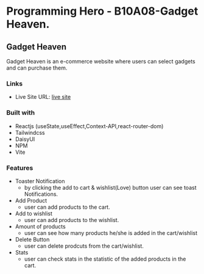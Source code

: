 # Programming Hero - B10A08-Gadget Heaven.

## Gadget Heaven
Gadget Heaven is an e-commerce website where users can select gadgets and can purchase them.


### Links

- Live Site URL: [live site](https://playful-khapse-c19b44.netlify.app/)

### Built with

- Reactjs (useState,useEffect,Context-API,react-router-dom)
- Tailwindcss
- DaisyUI
- NPM
- Vite

### Features

- Toaster Notification
  - by clicking the add to cart & wishlist(Love) button user can see toast Notifications.
- Add Product 
  - user can add products to the cart.
- Add to wishlist 
  - user can add products to the wishlist.
- Amount of products
  - user can see how many products he/she is added in the cart/wishlist
- Delete Button
  - user can delete prodcuts from the cart/wishlist.
- Stats
  - user can check stats in the statistic of the added products in the cart.
